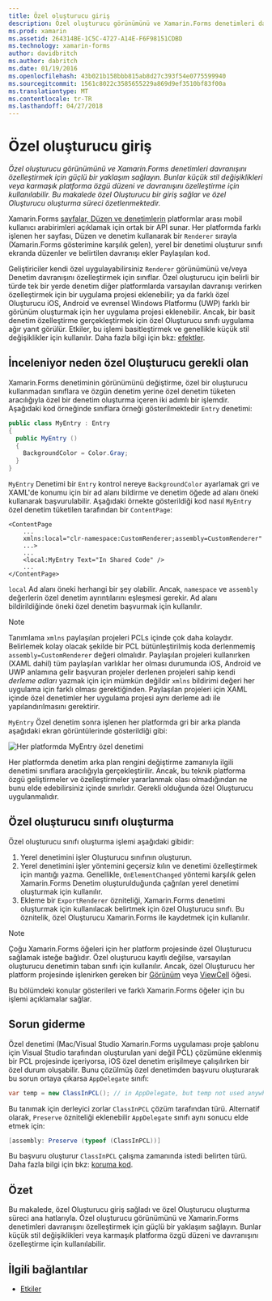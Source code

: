 ```yaml
---
title: Özel oluşturucu giriş
description: Özel oluşturucu görünümünü ve Xamarin.Forms denetimleri davranışını özelleştirmek için güçlü bir yaklaşım sağlayın. Bunlar küçük stil değişiklikleri veya karmaşık platforma özgü düzeni ve davranışını özelleştirme için kullanılabilir. Bu makalede özel Oluşturucu bir giriş sağlar ve özel Oluşturucu oluşturma süreci özetlenmektedir.
ms.prod: xamarin
ms.assetid: 264314BE-1C5C-4727-A14E-F6F98151CDBD
ms.technology: xamarin-forms
author: davidbritch
ms.author: dabritch
ms.date: 01/19/2016
ms.openlocfilehash: 43b021b158bbb815ab8d27c393f54e0775599940
ms.sourcegitcommit: 1561c8022c3585655229a869d9ef3510bf83f00a
ms.translationtype: MT
ms.contentlocale: tr-TR
ms.lasthandoff: 04/27/2018
---
```

# <a name="introduction-to-custom-renderers"></a>Özel oluşturucu giriş

_Özel oluşturucu görünümünü ve Xamarin.Forms denetimleri davranışını özelleştirmek için güçlü bir yaklaşım sağlayın. Bunlar küçük stil değişiklikleri veya karmaşık platforma özgü düzeni ve davranışını özelleştirme için kullanılabilir. Bu makalede özel Oluşturucu bir giriş sağlar ve özel Oluşturucu oluşturma süreci özetlenmektedir._

Xamarin.Forms [sayfalar, Düzen ve denetimlerin](~/xamarin-forms/user-interface/controls/index.md) platformlar arası mobil kullanıcı arabirimleri açıklamak için ortak bir API sunar. Her platformda farklı işlenen her sayfası, Düzen ve denetim kullanarak bir `Renderer` sırayla (Xamarin.Forms gösterimine karşılık gelen), yerel bir denetimi oluşturur sınıfı ekranda düzenler ve belirtilen davranışı ekler Paylaşılan kod.

Geliştiriciler kendi özel uygulayabilirsiniz `Renderer` görünümünü ve/veya Denetim davranışını özelleştirmek için sınıflar. Özel oluşturucu için belirli bir türde tek bir yerde denetim diğer platformlarda varsayılan davranışı verirken özelleştirmek için bir uygulama projesi eklenebilir; ya da farklı özel Oluşturucu iOS, Android ve evrensel Windows Platformu (UWP) farklı bir görünüm oluşturmak için her uygulama projesi eklenebilir. Ancak, bir basit denetim özelleştirme gerçekleştirmek için özel Oluşturucu sınıfı uygulama ağır yanıt görülür. Etkiler, bu işlemi basitleştirmek ve genellikle küçük stil değişiklikler için kullanılır. Daha fazla bilgi için bkz: [efektler](~/xamarin-forms/app-fundamentals/effects/index.md).

## <a name="examining-why-custom-renderers-are-necessary"></a>İnceleniyor neden özel Oluşturucu gerekli olan

Xamarin.Forms denetiminin görünümünü değiştirme, özel bir oluşturucu kullanmadan sınıflara ve özgün denetim yerine özel denetim tüketen aracılığıyla özel bir denetim oluşturma içeren iki adımlı bir işlemdir. Aşağıdaki kod örneğinde sınıflara örneği gösterilmektedir `Entry` denetimi:

```csharp
public class MyEntry : Entry
{
  public MyEntry ()
  {
    BackgroundColor = Color.Gray;
  }
}
```

`MyEntry` Denetimi bir `Entry` kontrol nereye `BackgroundColor` ayarlamak gri ve XAML'de konumu için bir ad alanı bildirme ve denetim öğede ad alanı öneki kullanarak başvurulabilir. Aşağıdaki örnekte gösterildiği kod nasıl `MyEntry` özel denetim tüketilen tarafından bir `ContentPage`:

```xaml
<ContentPage
    ...
    xmlns:local="clr-namespace:CustomRenderer;assembly=CustomRenderer"
    ...>
    ...
    <local:MyEntry Text="In Shared Code" />
    ...
</ContentPage>
```

`local` Ad alanı öneki herhangi bir şey olabilir. Ancak, `namespace` ve `assembly` değerlerin özel denetim ayrıntılarını eşleşmesi gerekir. Ad alanı bildirildiğinde öneki özel denetim başvurmak için kullanılır.

> [!NOTE]
> Tanımlama `xmlns` paylaşılan projeleri PCLs içinde çok daha kolaydır. Belirlemek kolay olacak şekilde bir PCL bütünleştirilmiş koda derlenmemiş `assembly=CustomRenderer` değeri olmalıdır. Paylaşılan projeleri kullanırken (XAML dahil) tüm paylaşılan varlıklar her olması durumunda iOS, Android ve UWP anlamına gelir başvuran projeler derlenen projeleri sahip kendi *derleme adları* yazmak için için mümkün değildir `xmlns` bildirimi değeri her uygulama için farklı olması gerektiğinden. Paylaşılan projeleri için XAML içinde özel denetimler her uygulama projesi aynı derleme adı ile yapılandırılmasını gerektirir.

`MyEntry` Özel denetim sonra işlenen her platformda gri bir arka planda aşağıdaki ekran görüntülerinde gösterildiği gibi:

![](introduction-images/screenshots.png "Her platformda MyEntry özel denetimi")

Her platformda denetim arka plan rengini değiştirme zamanıyla ilgili denetimi sınıflara aracılığıyla gerçekleştirilir. Ancak, bu teknik platforma özgü geliştirmeler ve özelleştirmeler yararlanmak olası olmadığından ne bunu elde edebilirsiniz içinde sınırlıdır. Gerekli olduğunda özel Oluşturucu uygulanmalıdır.

## <a name="creating-a-custom-renderer-class"></a>Özel oluşturucu sınıfı oluşturma

Özel oluşturucu sınıfı oluşturma işlemi aşağıdaki gibidir:

1. Yerel denetimini işler Oluşturucu sınıfının oluşturun.
1. Yerel denetimini işler yöntemini geçersiz kılın ve denetimi özelleştirmek için mantığı yazma. Genellikle, `OnElementChanged` yöntemi karşılık gelen Xamarin.Forms Denetim oluşturulduğunda çağrılan yerel denetimi oluşturmak için kullanılır.
1. Ekleme bir `ExportRenderer` özniteliği, Xamarin.Forms denetimi oluşturmak için kullanılacak belirtmek için özel Oluşturucu sınıfı. Bu öznitelik, özel Oluşturucu Xamarin.Forms ile kaydetmek için kullanılır.

> [!NOTE]
> Çoğu Xamarin.Forms öğeleri için her platform projesinde özel Oluşturucu sağlamak isteğe bağlıdır. Özel oluşturucu kayıtlı değilse, varsayılan oluşturucu denetimin taban sınıfı için kullanılır. Ancak, özel Oluşturucu her platform projesinde işlenirken gereken bir [Görünüm](https://developer.xamarin.com/api/type/Xamarin.Forms.View/) veya [ViewCell](https://developer.xamarin.com/api/type/Xamarin.Forms.ViewCell/) öğesi.

Bu bölümdeki konular gösterileri ve farklı Xamarin.Forms öğeler için bu işlemi açıklamalar sağlar.

## <a name="troubleshooting"></a>Sorun giderme

Özel denetimi (Mac/Visual Studio Xamarin.Forms uygulaması proje şablonu için Visual Studio tarafından oluşturulan yani değil PCL) çözümüne eklenmiş bir PCL projesinde içeriyorsa, iOS özel denetim erişilmeye çalışılırken bir özel durum oluşabilir. Bunu çözülmüş özel denetimden başvuru oluşturarak bu sorun ortaya çıkarsa `AppDelegate` sınıfı:

```csharp
var temp = new ClassInPCL(); // in AppDelegate, but temp not used anywhere
```

Bu tanımak için derleyici zorlar `ClassInPCL` çözüm tarafından türü. Alternatif olarak, `Preserve` özniteliği eklenebilir `AppDelegate` sınıfı aynı sonucu elde etmek için:

```csharp
[assembly: Preserve (typeof (ClassInPCL))]
```

Bu başvuru oluşturur `ClassInPCL` çalışma zamanında istedi belirten türü. Daha fazla bilgi için bkz: [koruma kod](~/ios/deploy-test/linker.md).

## <a name="summary"></a>Özet

Bu makalede, özel Oluşturucu giriş sağladı ve özel Oluşturucu oluşturma süreci ana hatlarıyla. Özel oluşturucu görünümünü ve Xamarin.Forms denetimleri davranışını özelleştirmek için güçlü bir yaklaşım sağlayın. Bunlar küçük stil değişiklikleri veya karmaşık platforma özgü düzeni ve davranışını özelleştirme için kullanılabilir.


## <a name="related-links"></a>İlgili bağlantılar

- [Etkiler](~/xamarin-forms/app-fundamentals/effects/index.md)
